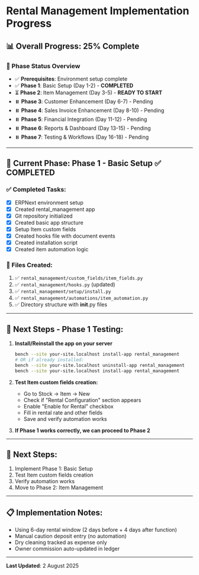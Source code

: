 # Rental Management Implementation Progress

## 📊 Overall Progress: 25% Complete

### 🎯 Phase Status Overview
- ✅ **Prerequisites**: Environment setup complete
- ✅ **Phase 1**: Basic Setup (Day 1-2) - **COMPLETED**
- ⏳ **Phase 2**: Item Management (Day 3-5) - **READY TO START**
- ⏸️ **Phase 3**: Customer Enhancement (Day 6-7) - Pending
- ⏸️ **Phase 4**: Sales Invoice Enhancement (Day 8-10) - Pending
- ⏸️ **Phase 5**: Financial Integration (Day 11-12) - Pending
- ⏸️ **Phase 6**: Reports & Dashboard (Day 13-15) - Pending
- ⏸️ **Phase 7**: Testing & Workflows (Day 16-18) - Pending

---

## 📝 Current Phase: Phase 1 - Basic Setup ✅ COMPLETED

### ✅ Completed Tasks:
- [x] ERPNext environment setup
- [x] Created rental_management app
- [x] Git repository initialized
- [x] Created basic app structure
- [x] Setup Item custom fields
- [x] Created hooks file with document events
- [x] Created installation script
- [x] Created item automation logic

### 📂 Files Created:
1. ✅ `rental_management/custom_fields/item_fields.py`
2. ✅ `rental_management/hooks.py` (updated)
3. ✅ `rental_management/setup/install.py`
4. ✅ `rental_management/automations/item_automation.py`
5. ✅ Directory structure with __init__.py files

---

## 🚀 Next Steps - Phase 1 Testing:
1. **Install/Reinstall the app on your server**
   ```bash
   bench --site your-site.localhost install-app rental_management
   # OR if already installed:
   bench --site your-site.localhost uninstall-app rental_management
   bench --site your-site.localhost install-app rental_management
   ```

2. **Test Item custom fields creation:**
   - Go to Stock → Item → New
   - Check if "Rental Configuration" section appears
   - Enable "Enable for Rental" checkbox
   - Fill in rental rate and other fields
   - Save and verify automation works

3. **If Phase 1 works correctly, we can proceed to Phase 2**

---

## 🚀 Next Steps:
1. Implement Phase 1: Basic Setup
2. Test Item custom fields creation
3. Verify automation works
4. Move to Phase 2: Item Management

---

## 📋 Implementation Notes:
- Using 6-day rental window (2 days before + 4 days after function)
- Manual caution deposit entry (no automation)
- Dry cleaning tracked as expense only
- Owner commission auto-updated in ledger

---

**Last Updated**: 2 August 2025
